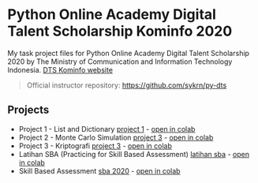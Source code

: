 # Python Online Academy Digital Talent Scholarship Kominfo 2020
My task project files for Python Online Academy Digital Talent Scholarship 2020 by The Ministry of Communication and Information Technology Indonesia. [DTS Kominfo website](https://digitalent.kominfo.go.id/)

> Official instructor repository: https://github.com/sykrn/py-dts

## Projects
* Project 1 - List and Dictionary [project 1](https://github.com/sonadztux/dts-kominfo2020-py/blob/master/project1_oa_dts_kominfo_List_and_Dictionary.ipynb) - [open in colab](https://colab.research.google.com/drive/17QdRXkjK6CxX3OFJXEdbDmOMlmzeRR5R)
* Project 2 - Monte Carlo Simulation [project 3](https://github.com/sonadztux/dts-kominfo2020-py/blob/master/project2_oa_dts_kominfo_Monte_Carlo_Simulation.ipynb) - [open in colab](https://colab.research.google.com/drive/1QzuB-mEez988Hq9Oh-azcocAVi6if4LG)
* Project 3 - Kriptografi [project 3](https://github.com/sonadztux/dts-kominfo2020-py/blob/master/project3_oa_dts_kominfo_Kriptografi.ipynb) - [open in colab](https://colab.research.google.com/drive/1tZSxCtvZJ38u3Lrt1efkR-5yCG_Wfq2i)
* Latihan SBA (Practicing for Skill Based Assessment) [latihan sba](https://github.com/sonadztux/dts-kominfo2020-py/blob/master/LatihanSBA_oa_dts_kominfo.ipynb) - [open in colab](https://colab.research.google.com/drive/16yxzukEtoGA6WzZZhF0JyZGsD3Gs3O-N)
* Skill Based Assessment [sba 2020](https://github.com/sonadztux/dts-kominfo2020-py/blob/master/SBA2020_oa_dts_kominfo.ipynb) - [open in colab](https://colab.research.google.com/drive/17Q0GyUy3XVti3jQ0LI4cluRjnssrUMTZ)